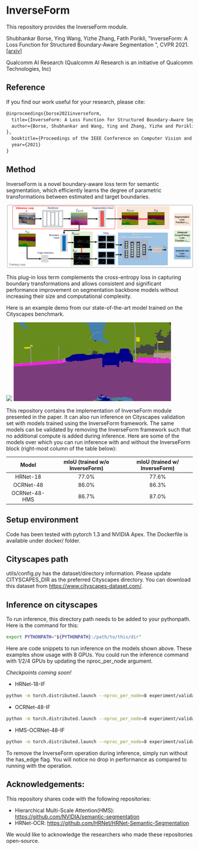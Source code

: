 # InverseForm

This repository provides the InverseForm module.

Shubhankar Borse, Ying Wang, Yizhe Zhang, Fatih Porikli, "InverseForm: A Loss Function for Structured Boundary-Aware Segmentation
", CVPR 2021.[[arxiv]](https://arxiv.org/abs/2104.02745)

Qualcomm AI Research (Qualcomm AI Research is an initiative of Qualcomm Technologies, Inc)

## Reference
If you find our work useful for your research, please cite:
```latex
@inproceedings{borse2021inverseform,
  title={InverseForm: A Loss Function for Structured Boundary-Aware Segmentation},
  author={Borse, Shubhankar and Wang, Ying and Zhang, Yizhe and Porikli, Fatih
},
  booktitle={Proceedings of the IEEE Conference on Computer Vision and Pattern Recognition},
  year={2021}
}
```

## Method
InverseForm is a novel boundary-aware loss term for semantic segmentation, which efficiently learns the degree of parametric transformations between estimated and target boundaries. 

![! an image](display/inverseform_framework.png)

This plug-in loss term complements the cross-entropy loss in capturing boundary transformations and allows consistent and significant performance improvement on segmentation backbone models without increasing their size and computational complexity.

Here is an example demo from our state-of-the-art model trained on the Cityscapes benchmark.

<img src="display/if_photos_gif.gif " width="425"/> <img src="display/if_labels_gif.gif " width="425"/>

This repository contains the implementation of InverseForm module presented in the paper. It can also run inference on Cityscapes validation set with models trained using the InverseForm framework. The same models can be validated by removing the InverseForm framework such that no additional compute is added during inference. Here are some of the models over which you can run inference with and without the InverseForm block (right-most column of the table below):



| Model           | mIoU (trained w/o InverseForm)  | mIoU (trained w/ InverseForm)   |
| :-------------: | :-----------------------------: | :-----------------------------: |
| HRNet-18        | 77.0%                           | 77.6%                           |
| OCRNet-48       | 86.0%                           | 86.3%                           |
| OCRNet-48-HMS   | 86.7%                           | 87.0%                           |


## Setup environment 

Code has been tested with pytorch 1.3 and NVIDIA Apex. The Dockerfile is available under docker/ folder.

## Cityscapes path   

utils/config.py has the dataset/directory information. Please update CITYSCAPES_DIR as the preferred Cityscapes directory. You can download this dataset from https://www.cityscapes-dataset.com/.

## Inference on cityscapes

To run inference, this directory path needs to be added to your pythonpath. Here is the command for this:

```bash
export PYTHONPATH="${PYTHONPATH}:/path/to/this/dir"
```

Here are code snippets to run inference on the models shown above. These examples show usage with 8 GPUs. You could run the inference command with 1/2/4 GPUs by updating the nproc_per_node argument. 

*Checkpoints coming soon!*

* HRNet-18-IF
```bash
python -m torch.distributed.launch --nproc_per_node=8 experiment/validation.py --output_dir "/path/to/output/dir" --model_path "checkpoints/hrnet18_IF_checkpoint.pth" --has_edge True
```
* OCRNet-48-IF
```bash
python -m torch.distributed.launch --nproc_per_node=8 experiment/validation.py --output_dir "/path/to/output/dir" --model_path checkpoints/hrnet48_OCR_IF_checkpoint.pth --arch "ocrnet.HRNet" --hrnet_base "48" --has_edge True
```
* HMS-OCRNet-48-IF
```bash
python -m torch.distributed.launch --nproc_per_node=8 experiment/validation.py --output_dir "/path/to/output/dir" --model_path checkpoints/hrnet48_OCR_HMS_IF_checkpoint.pth --arch "ocrnet.HRNet_Mscale" --hrnet_base "48" --has_edge True
```

To remove the InverseForm operation during inference, simply run without the has_edge flag. You will notice no drop in performance as compared to running with the operation. 

## Acknowledgements:

This repository shares code with the following repositories:

* Hierarchical Multi-Scale Attention(HMS): 
https://github.com/NVIDIA/semantic-segmentation
* HRNet-OCR: https://github.com/HRNet/HRNet-Semantic-Segmentation

We would like to acknowledge the researchers who made these repositories open-source.

